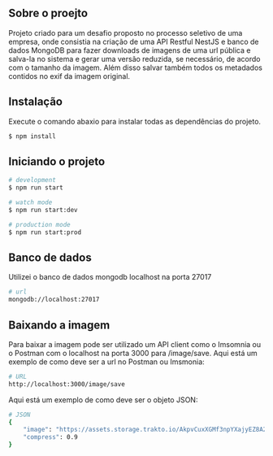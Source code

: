 ## Sobre o proejto

Projeto criado para um desafio proposto no processo seletivo de uma empresa, onde consistia na criação de uma API Restful NestJS e banco de dados MongoDB para fazer downloads de imagens de uma url pública e salva-la no sistema e gerar uma versão reduzida, se necessário, de acordo com o tamanho da imagem. Além disso salvar também todos os metadados contidos no exif da imagem original.

## Instalação

Execute o comando abaxio para instalar todas as dependências do projeto.

```bash
$ npm install
```

## Iniciando o projeto

```bash
# development
$ npm run start

# watch mode
$ npm run start:dev

# production mode
$ npm run start:prod
```

## Banco de dados

Utilizei o banco de dados mongodb localhost na porta 27017

```bash
# url
mongodb://localhost:27017
```

## Baixando a imagem

Para baixar a imagem pode ser utilizado um API client como o Imsomnia ou o Postman com o localhost na porta 3000 para /image/save.
Aqui está um exemplo de como deve ser a url no Postman ou Imsmonia:

```bash
# URL
http://localhost:3000/image/save
```

Aqui está um exemplo de como deve ser o objeto JSON:

```bash
# JSON
{
    "image": "https://assets.storage.trakto.io/AkpvCuxXGMf3npYXajyEZ8A2APn2/0e406885-9d03-4c72-bd92-c6411fbe5c49.jpeg",
    "compress": 0.9
}

```
